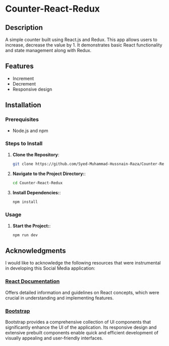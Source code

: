 # Counter-React-Redux

## Description

A simple counter built using React.js and Redux. This app allows users to increase, decrease the value by 1. It demonstrates basic React functionality and state management along with Redux.

## Features

- Increment
- Decrement
- Responsive design

## Installation

### Prerequisites

- Node.js and npm

### Steps to Install

1. **Clone the Repository**:

   ```sh
   git clone https://github.com/Syed-Muhammad-Hussnain-Raza/Counter-React-Redux.git
   ```

2. **Navigate to the Project Directory:**:

   ```sh
   cd Counter-React-Redux
   ```

3. **Install Dependencies:**:
   ```sh
   npm install
   ```

### Usage

1. **Start the Project:**:

   ```sh
   npm run dev
   ```

## Acknowledgments

I would like to acknowledge the following resources that were instrumental in developing this Social Media application:

### [React Documentation](https://react.dev/)

Offers detailed information and guidelines on React concepts, which were crucial in understanding and implementing features.

### [Bootstrap](https://getbootstrap.com/docs)

Bootstrap provides a comprehensive collection of UI components that significantly enhance the UI of the application. Its responsive design and extensive prebuilt components enable quick and efficient development of visually appealing and user-friendly interfaces.
